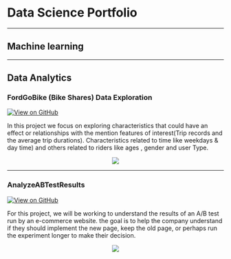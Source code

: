 # Data Science Portfolio
---
## Machine learning

---
## Data Analytics

### FordGoBike (Bike Shares) Data Exploration

[![View on GitHub](https://img.shields.io/badge/GitHub-View_on_GitHub-blue?logo=GitHub)](https://github.com/AhmedKamelAli/Udacity_DataAnalyst_Advanced_Track_Projects/tree/main/Project3-FordGoBike-dataset#readme)

 In this project we focus on exploring characteristics that could have an effect or relationships with the mention features of interest(Trip records and the average trip durations). Characteristics related to time like weekdays & day time) and others related to riders like ages , gender and user Type.
 
<center><img src="images/human_activity.jpg"/></center>

---
### AnalyzeABTestResults

[![View on GitHub](https://img.shields.io/badge/GitHub-View_on_GitHub-blue?logo=GitHub)](https://github.com/AhmedKamelAli/Udacity_DataAnalyst_Advanced_Track_Projects/tree/main/Project2-AnalyzeABTestResults#readme)

For this project, we will be working to understand the results of an A/B test run by an e-commerce website. the goal is to help the company understand if they should implement the new page, keep the old page, or perhaps run the experiment longer to make their decision.

<center><img src="images/human_activity.jpg"/></center>
